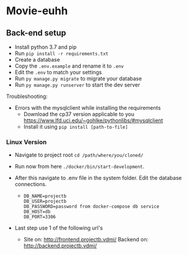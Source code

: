 # Movie-euhh

## Back-end setup

- Install python 3.7 and pip
- Run `pip install -r requirements.txt`
- Create a database
- Copy the `.env.example` and rename it to `.env`
- Edit the `.env` to match your settings
- Run `py manage.py migrate` to migrate your database
- Run `py manage.py runserver` to start the dev server

Troubleshooting:
- Errors with the mysqlclient while installing the requirements
    - Download the cp37 version applicable to you https://www.lfd.uci.edu/~gohlke/pythonlibs/#mysqlclient
    - Install it using `pip install [path-to-file]`

### Linux Version
- Navigate to project root `cd /path/where/you/cloned/`
- Run now from here `./docker/bin/start-development`.
- After this navigate to .env file in the system folder. Edit the database connections.
    - ```
      DB_NAME=projectb
      DB_USER=projectb
      DB_PASSWORD=password from docker-compose db service
      DB_HOST=db
      DB_PORT=3306 
      ```
      
- Last step use 1 of the following url's
    - Site on: http://frontend.projectb.vdmi/
      Backend on: http://backend.projectb.vdmi/      